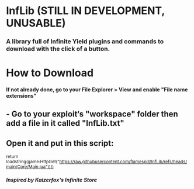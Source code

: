 # InfLib (STILL IN DEVELOPMENT, UNUSABLE)
### A library full of Infinite Yield plugins and commands to download with the click of a button.

# How to Download
#### If not already done, go to your File Explorer > View and enable "File name extensions"
## - Go to your exploit‘s "workspace" folder then add a file in it called "InfLib.txt"
## Open it and put in this script:
<sub>return loadstring(game:HttpGet("https://raw.githubusercontent.com/flamespill/InfLib/refs/heads/main/Core/Main.lua"))()</sub>

#### *Inspired by Kaizerfox‘s Infinite Store*
